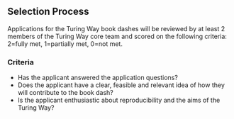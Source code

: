 ## Selection Process

Applications for the Turing Way book dashes will be reviewed by at least 2 members of the Turing Way core team and scored on the following criteria: 2=fully met, 1=partially met, 0=not met.

### Criteria
* Has the applicant answered the application questions?
* Does the applicant have a clear, feasible and relevant idea of how they will contribute to the book dash?
* Is the applicant enthusiastic about reproducibility and the aims of the Turing Way?

